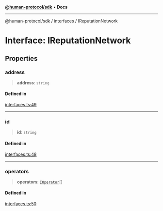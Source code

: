 [**@human-protocol/sdk**](../../README.md) • **Docs**

***

[@human-protocol/sdk](../../modules.md) / [interfaces](../README.md) / IReputationNetwork

# Interface: IReputationNetwork

## Properties

### address

> **address**: `string`

#### Defined in

[interfaces.ts:49](https://github.com/humanprotocol/human-protocol/blob/249f60968b0f092853c458545691a3700de501e6/packages/sdk/typescript/human-protocol-sdk/src/interfaces.ts#L49)

***

### id

> **id**: `string`

#### Defined in

[interfaces.ts:48](https://github.com/humanprotocol/human-protocol/blob/249f60968b0f092853c458545691a3700de501e6/packages/sdk/typescript/human-protocol-sdk/src/interfaces.ts#L48)

***

### operators

> **operators**: [`IOperator`](IOperator.md)[]

#### Defined in

[interfaces.ts:50](https://github.com/humanprotocol/human-protocol/blob/249f60968b0f092853c458545691a3700de501e6/packages/sdk/typescript/human-protocol-sdk/src/interfaces.ts#L50)

